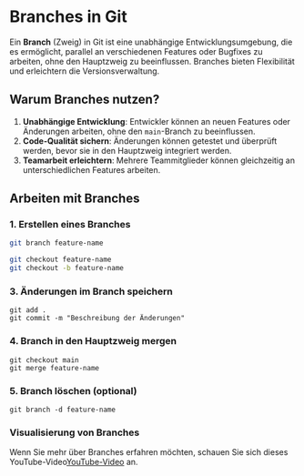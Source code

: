 # Branches in Git

Ein **Branch** (Zweig) in Git ist eine unabhängige Entwicklungsumgebung, die es ermöglicht, parallel an verschiedenen Features oder Bugfixes zu arbeiten, ohne den Hauptzweig zu beeinflussen. Branches bieten Flexibilität und erleichtern die Versionsverwaltung.

## Warum Branches nutzen?

1. **Unabhängige Entwicklung**: Entwickler können an neuen Features oder Änderungen arbeiten, ohne den `main`-Branch zu beeinflussen.
2. **Code-Qualität sichern**: Änderungen können getestet und überprüft werden, bevor sie in den Hauptzweig integriert werden.
3. **Teamarbeit erleichtern**: Mehrere Teammitglieder können gleichzeitig an unterschiedlichen Features arbeiten.

## Arbeiten mit Branches

### 1. Erstellen eines Branches

```bash
git branch feature-name

git checkout feature-name
git checkout -b feature-name
```
### 3. Änderungen im Branch speichern
```
git add .
git commit -m "Beschreibung der Änderungen"
```
### 4. Branch in den Hauptzweig mergen
```
git checkout main
git merge feature-name
```
### 5. Branch löschen (optional)

```
git branch -d feature-name
```
### Visualisierung von Branches
Wenn Sie mehr über Branches erfahren möchten, schauen Sie sich dieses YouTube-Video[YouTube-Video](https://www.youtube.com/watch?v=JTE2Fn_sCZs)
 an.


